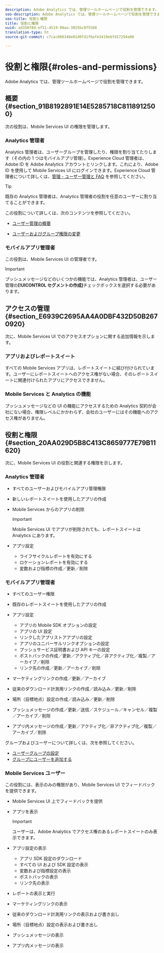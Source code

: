 ```yaml
---
description: Adobe Analytics では、管理ツールホームページで役割を管理できます。
seo-description: Adobe Analytics では、管理ツールホームページで役割を管理できます。
seo-title: 役割と権限
title: 役割と権限
uuid: ad350f8d-ef51-4519-98aa-3025bc0f5588
translation-type: ht
source-git-commit: c7cac006340e01d0fd1f6afe3419e6fd17294a98

---
```



# 役割と権限{#roles-and-permissions}

Adobe Analytics では、管理ツールホームページで役割を管理できます。

## 概要 {#section_91B8192891E14E5285718C8118912500}

次の役割は、Mobile Services UI の権限を管理します。

### Analytics 管理者

Analytics 管理者は、ユーザーグループを管理したり、権限を割り当てたりします（その内の 1 つはモバイルアプリ管理）。Experience Cloud 管理者は、Adobe ID を Adobe Analytics アカウントとリンクします。これにより、Adobe ID を使用して Mobile Services UI にログインできます。Experience Cloud 管理者について詳しくは、[管理 - ユーザー管理と FAQ](https://docs.adobe.com/content/help/ja-JP/core-services/interface/manage-users-and-products/admin-getting-started.html) を参照してください。

>[!TIP]
>
>既存の Analytics 管理者は、Analytics 管理者の役割を任意のユーザーに割り当てることができます。

この役割について詳しくは、次のコンテンツを参照してください。

* [ユーザー管理の概要](https://docs.adobe.com/content/help/ja-JP/analytics/admin/user-product-management/user-management/users.html)

* [ユーザーおよびグループ権限の変更](https://docs.adobe.com/content/help/ja-JP/analytics/admin/user-product-management/user-management/permissions-changes.html)

### モバイルアプリ管理者

この役割は、Mobile Services UI の管理者です。

>[!IMPORTANT]
>
>プッシュメッセージなどのいくつかの機能では、Analytics 管理者は、ユーザー管理の&#x200B;**[!UICONTROL セグメントの作成]**&#x200B;チェックボックスを選択する必要があります。

## アクセスの管理 {#section_E6939C2695AA4A0DBF432D50B2670920}

次に、Mobile Services UI でのアクセスオプションに関する追加情報を示します。

### アプリおよびレポートスイート

すべての Mobile Services アプリは、レポートスイートに結び付けられています。ユーザーにレポートスイートへのアクセス権がない場合、そのレポートスイートに関連付けられたアプリにアクセスできません。

### Mobile Services と Analytics の機能

プッシュメッセージなどの UI の機能にアクセスするための Analytics 契約が会社にない場合、権限レベルにかかわらず、会社のユーザーにはその機能へのアクセス権がありません。

## 役割と権限{#section_20AA029D5B8C413C8659777E79B11620}

次に、Mobile Services UI の役割と関連する権限を示します。

### Analytics 管理者

* すべてのユーザーおよびモバイルアプリ管理権限
* 新しいレポートスイートを使用したアプリの作成
* Mobile Services からのアプリの削除

   >[!IMPORTANT]
   >
   >Mobile Services UI でアプリが削除されても、レポートスイートは Analytics にあります。

* アプリ設定

   * ライフサイクルレポートを有効にする
   * ロケーションレポートを有効にする
   * 変数および指標の作成／更新／削除

### モバイルアプリ管理者

* すべてのユーザー権限
* 既存のレポートスイートを使用したアプリの作成
* アプリ設定

   * アプリの Mobile SDK オプションの設定
   * アプリの UI 設定
   * リンクしたアプリストアアプリの設定
   * アプリのユニバーサルリンクオプションの設定
   * プッシュサービス証明書および API キーの設定
   * ポストバックの作成／更新／アクティブ化／非アクティブ化／複製／アーカイブ／削除
   * リンク先の作成／更新／アーカイブ／削除

* マーケティングリンクの作成／更新／アーカイブ
* 従来のダウンロード計測用リンクの作成／読み込み／更新／削除
* 場所（目標地点）設定の作成／読み込み／更新／削除
* プッシュメッセージの作成／更新／送信／スケジュール／キャンセル／複製／アーカイブ／削除
* アプリ内メッセージの作成／更新／アクティブ化／非アクティブ化／複製／アーカイブ／削除

グループおよびユーザーについて詳しくは、次を参照してください。

* [ユーザーグループの設定](https://docs.adobe.com/content/help/ja-JP/analytics/admin/user-product-management/user-groups/groups.html)
* [グループにユーザーを追加する](https://docs.adobe.com/content/help/ja-JP/analytics/admin/user-product-management/user-management/t-add-user-to-group.html)

### Mobile Services ユーザー

この役割には、表示のみの権限があり、Mobile Services UI でフィードバックを提供できます。

* Mobile Services UI 上でフィードバックを提供
* アプリを表示

   >[!IMPORTANT]
   >
   >ユーザーは、Adobe Analytics でアクセス権のあるレポートスイートのみ表示できます。

* アプリ設定の表示

   * アプリ SDK 設定のダウンロード
   * すべての UI および SDK 設定の表示
   * 変数および指標設定の表示
   * ポストバックの表示
   * リンク先の表示

* レポートの表示と実行
* マーケティングリンクの表示
* 従来のダウンロード計測用リンクの表示および書き出し
* 場所（目標地点）設定の表示および書き出し
* プッシュメッセージの表示
* アプリ内メッセージの表示
